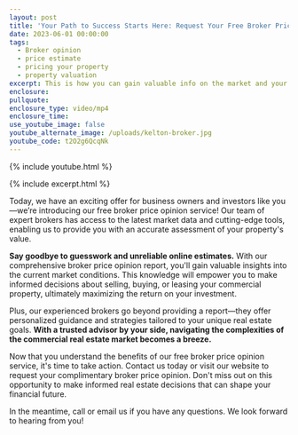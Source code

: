 ```yaml
---
layout: post
title: 'Your Path to Success Starts Here: Request Your Free Broker Price Opinion Today'
date: 2023-06-01 00:00:00
tags:
  - Broker opinion
  - price estimate
  - pricing your property
  - property valuation
excerpt: This is how you can gain valuable info on the market and your property.
enclosure:
pullquote:
enclosure_type: video/mp4
enclosure_time:
use_youtube_image: false
youtube_alternate_image: /uploads/kelton-broker.jpg
youtube_code: t2O2g6QcqNk
---
```

{% include youtube.html %}

{% include excerpt.html %}

Today, we have an exciting offer for business owners and investors like you—we’re introducing our free broker price opinion service! Our team of expert brokers has access to the latest market data and cutting-edge tools, enabling us to provide you with an accurate assessment of your property's value.

**Say goodbye to guesswork and unreliable online estimates.** With our comprehensive broker price opinion report, you'll gain valuable insights into the current market conditions. This knowledge will empower you to make informed decisions about selling, buying, or leasing your commercial property, ultimately maximizing the return on your investment.

Plus, our experienced brokers go beyond providing a report—they offer personalized guidance and strategies tailored to your unique real estate goals. **With a trusted advisor by your side, navigating the complexities of the commercial real estate market becomes a breeze.**

Now that you understand the benefits of our free broker price opinion service, it's time to take action. Contact us today or visit our website to request your complimentary broker price opinion. Don't miss out on this opportunity to make informed real estate decisions that can shape your financial future.

In the meantime, call or email us if you have any questions. We look forward to hearing from you!